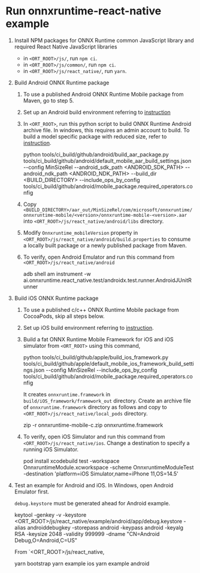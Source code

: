
# Run onnxruntime-react-native example

1.  Install NPM packages for ONNX Runtime common JavaScript library and required React Native JavaScript libraries
    
    -   in  `<ORT_ROOT>/js/`, run  `npm ci`.
    -   in  `<ORT_ROOT>/js/common/`, run  `npm ci`.
    -   in  `<ORT_ROOT>/js/react_native/`, run  `yarn`.
2.  Build Android ONNX Runtime package
    
    1.  To use a published Android ONNX Runtime Mobile package from Maven, go to step 5.
        
    2.  Set up an Android build environment referring to  [instruction](https://www.onnxruntime.ai/docs/how-to/build/android-ios.html#android)
        
    3.  In  `<ORT_ROOT>`, run this python script to build ONNX Runtime Android archive file. In windows, this requires an admin account to build. To build a model specific package with reduced size, refer to  [instruction](https://www.onnxruntime.ai/docs/how-to/build/reduced.html#build-ort-with-reduced-size).
        
        python tools/ci_build/github/android/build_aar_package.py tools/ci_build/github/android/default_mobile_aar_build_settings.json --config MinSizeRel --android_sdk_path <ANDROID_SDK_PATH> --android_ndk_path <ANDROID_NDK_PATH> --build_dir <BUILD_DIRECTORY> --include_ops_by_config tools/ci_build/github/android/mobile_package.required_operators.config
        
    4.  Copy  `<BUILD_DIRECTORY>/aar_out/MinSizeRel/com/microsoft/onnxruntime/onnxruntime-mobile/<version>/onnxruntime-mobile-<version>.aar`  into  `<ORT_ROOT>/js/react_native/android/libs`  directory.
        
    5.  Modify  `Onnxruntime_mobileVersion`  property in  `<ORT_ROOT>/js/react_native/android/build.properties`  to consume a locally built package or a newly published package from Maven.
        
    6.  To verify, open Android Emulator and run this command from  `<ORT_ROOT>/js/react_native/android`
        
        adb shell am instrument -w ai.onnxruntime.react_native.test/androidx.test.runner.AndroidJUnitRunner
        
3.  Build iOS ONNX Runtime package
    
    1.  To use a published c/c++ ONNX Runtime Mobile package from CocoaPods, skip all steps below.
        
    2.  Set up iOS build environment referring to  [instruction](https://www.onnxruntime.ai/docs/how-to/build/android-ios.html#ios).
        
    3.  Build a fat ONNX Runtime Mobile Framework for iOS and iOS simulator from  `<ORT_ROOT>`  using this command,
        
        python tools/ci_build/github/apple/build_ios_framework.py tools/ci_build/github/apple/default_mobile_ios_framework_build_settings.json --config MinSizeRel --include_ops_by_config tools/ci_build/github/android/mobile_package.required_operators.config
        
        It creates  `onnxruntime.framework`  in  `build/iOS_framework/framework_out`  directory. Create an archive file of  `onnxruntime.framework`  directory as follows and copy to  `<ORT_ROOT>/js/react_native/local_pods`  directory.
        
        zip -r onnxruntime-mobile-c.zip onnxruntime.framework
        
    4.  To verify, open iOS Simulator and run this command from  `<ORT_ROOT>/js/react_native/ios`. Change a destination to specify a running iOS Simulator.
        
        pod install
        xcodebuild test -workspace OnnxruntimeModule.xcworkspace -scheme OnnxruntimeModuleTest -destination 'platform=iOS Simulator,name=iPhone 11,OS=14.5'
        
4.  Test an example for Android and iOS. In Windows, open Android Emulator first.
    
    `debug.keystore`  must be generated ahead for Android example.
    
    keytool -genkey -v -keystore <ORT_ROOT>/js/react_native/example/android/app/debug.keystore -alias androiddebugkey -storepass android -keypass android -keyalg RSA -keysize 2048 -validity 999999 -dname "CN=Android Debug,O=Android,C=US"
    
    From `<ORT_ROOT>/js/react_native,
    
    yarn bootstrap
    yarn example ios
    yarn example android
